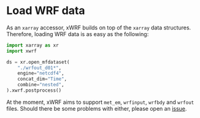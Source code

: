 # Load WRF data

As an `xarray` accessor, xWRF builds on top of the `xarray` data structures.
Therefore, loading WRF data is as easy as the following:

```python
import xarray as xr
import xwrf

ds = xr.open_mfdataset(
    "./wrfout_d01*",
    engine="netcdf4",
    concat_dim="Time",
    combine="nested",
).xwrf.postprocess()
```

At the moment, xWRF aims to support `met_em`, `wrfinput`, `wrfbdy` and `wrfout` files.
Should there be some problems with either, please open an [issue](https://github.com/xarray-contrib/xwrf/issues/new?assignees=&labels=bug%2Ctriage&template=bugreport.yml&title=%5BBug%5D%3A+).
